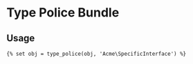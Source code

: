 # Type Police Bundle

## Usage

```twig
{% set obj = type_police(obj, 'Acme\SpecificInterface') %} 
```
